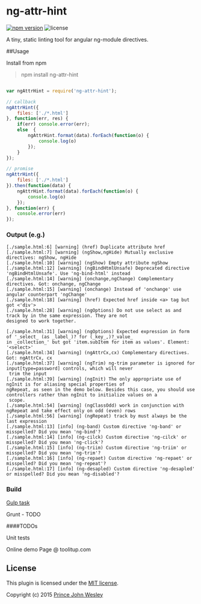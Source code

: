 # ng-attr-hint

[![npm version](https://badge.fury.io/js/ng-attr-hint.svg)](http://badge.fury.io/js/ng-attr-hint) ![license](https://img.shields.io/badge/license-MIT-blue.svg)

A tiny, static linting tool for angular ng-module directives.

##Usage

Install from npm

> npm install ng-attr-hint

```javascript

var ngAttrHint = require('ng-attr-hint');

// callback
ngAttrHint({
	files: ['./*.html']
}, function(err, res) {
	if(err) console.error(err);
	else  {
		ngAttrHint.format(data).forEach(function(o) {
			console.log(o)
		});
	}
});

// promise
ngAttrHint({
	files: ['./*.html']
}).then(function(data) {
	ngAttrHint.format(data).forEach(function(o) {
		console.log(o)
	});
}, function(err) {
	console.error(err)
});

```

### Output (e.g.)
```
[./sample.html:6] [warning] (href) Duplicate attribute href
[./sample.html:7] [warning] (ngShow,ngHide) Mutually exclusive directives: ngShow, ngHide
[./sample.html:10] [warning] (ngShow) Empty attribute ngShow
[./sample.html:12] [warning] (ngBindHtmlUnsafe) Deprecated directive 'ngBindHtmlUnsafe'. Use 'ng-bind-html' instead
[./sample.html:14] [warning] (onchange,ngChange) Complementary directives. Got: onchange, ngChange
[./sample.html:15] [warning] (onchange) Instead of 'onchange' use angular counterpart 'ngChange'
[./sample.html:18] [warning] (href) Expected href inside <a> tag but got <'div'>
[./sample.html:28] [warning] (ngOptions) Do not use select as and track by in the same expression. They are not 
designed to work together.

[./sample.html:31] [warning] (ngOptions) Expected expression in form of '_select_ (as _label_)? for (_key_,)?_value_ 
in _collection_' but got 'item.subItem for item as values'. Element: '<select>'
[./sample.html:34] [warning] (ngAttrCx,cx) Complementary directives. Got: ngAttrCx, cx
[./sample.html:37] [warning] (ngTrim) ng-trim parameter is ignored for input[type=password] controls, which will never
 trim the input
[./sample.html:39] [warning] (ngInit) The only appropriate use of ngInit is for aliasing special properties of 
ngRepeat, as seen in the demo below. Besides this case, you should use controllers rather than ngInit to initialize values on a
 scope.
[./sample.html:54] [warning] (ngClassOdd) work in conjunction with ngRepeat and take effect only on odd (even) rows
[./sample.html:56] [warning] (ngRepeat) track by must always be the last expression
[./sample.html:13] [info] (ng-band) Custom directive 'ng-band' or misspelled? Did you mean 'ng-bind'?
[./sample.html:14] [info] (ng-cilck) Custom directive 'ng-cilck' or misspelled? Did you mean 'ng-click'?
[./sample.html:15] [info] (ng-triim) Custom directive 'ng-triim' or misspelled? Did you mean 'ng-trim'?
[./sample.html:16] [info] (ng-repaet) Custom directive 'ng-repaet' or misspelled? Did you mean 'ng-repeat'?
[./sample.html:17] [info] (ng-desapled) Custom directive 'ng-desapled' or misspelled? Did you mean 'ng-disabled'?

```

### Build
[Gulp task](https://gist.github.com/princejwesley/679f092fd1f2ac2ad21c)

Grunt - TODO

####TODOs

Unit tests

Online demo Page @ toolitup.com


## License
This plugin is licensed under the [MIT license](https://github.com/princejwesley/ng-attr-hint/blob/master/LICENSE).

Copyright (c) 2015 [Prince John Wesley](http://www.toolitup.com)
